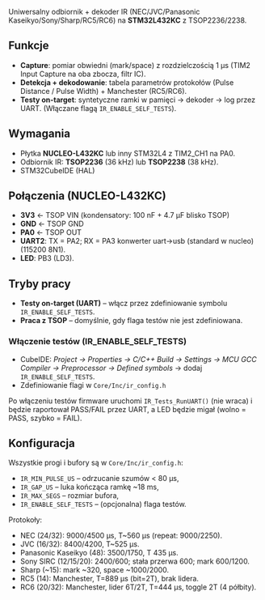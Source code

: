Uniwersalny odbiornik + dekoder IR (NEC/JVC/Panasonic Kaseikyo/Sony/Sharp/RC5/RC6) na **STM32L432KC** z TSOP2236/2238.

## Funkcje
- **Capture**: pomiar obwiedni (mark/space) z rozdzielczością 1 µs (TIM2 Input Capture na oba zbocza, filtr IC).
- **Detekcja + dekodowanie**: tabela parametrów protokołów (Pulse Distance / Pulse Width) + Manchester (RC5/RC6).
- **Testy on-target**: syntetyczne ramki w pamięci → dekoder → log przez UART. (Włączane flagą `IR_ENABLE_SELF_TESTS`).

## Wymagania
- Płytka **NUCLEO-L432KC** lub inny STM32L4 z TIM2_CH1 na PA0.
- Odbiornik IR: **TSOP2236** (36 kHz) lub **TSOP2238** (38 kHz).
- STM32CubeIDE (HAL)

## Połączenia (NUCLEO-L432KC)
- **3V3** ← TSOP VIN (kondensatory: 100 nF + 4.7 µF blisko TSOP)
- **GND** ← TSOP GND
- **PA0** ← TSOP OUT
- **UART2**: TX = PA2; RX = PA3 konwerter uart->usb (standard w nucleo) (115200 8N1).
- **LED**: PB3 (LD3).

## Tryby pracy
- **Testy on-target (UART)** – włącz przez zdefiniowanie symbolu `IR_ENABLE_SELF_TESTS`.
- **Praca z TSOP** – domyślnie, gdy flaga testów nie jest zdefiniowana.

### Włączenie testów (IR_ENABLE_SELF_TESTS)
- CubeIDE: *Project → Properties → C/C++ Build → Settings → MCU GCC Compiler → Preprocessor → Defined symbols* → dodaj `IR_ENABLE_SELF_TESTS`.
- Zdefiniowanie flagi w `Core/Inc/ir_config.h`

Po włączeniu testów firmware uruchomi `IR_Tests_RunUART()` (nie wraca) i będzie raportował PASS/FAIL przez UART, a LED będzie migał (wolno = PASS, szybko = FAIL).

## Konfiguracja
Wszystkie progi i bufory są w `Core/Inc/ir_config.h`:
- `IR_MIN_PULSE_US` – odrzucanie szumów < 80 µs,
- `IR_GAP_US` – luka kończąca ramkę ~18 ms,
- `IR_MAX_SEGS` – rozmiar bufora,
- `IR_ENABLE_SELF_TESTS` – (opcjonalna) flaga testów.

Protokoły:
- NEC (24/32): 9000/4500 µs, T~560 µs (repeat: 9000/2250).
- JVC (16/32): 8400/4200, T~525 µs.
- Panasonic Kaseikyo (48): 3500/1750, T 435 µs.
- Sony SIRC (12/15/20): 2400/600; stała przerwa 600; mark 600/1200.
- Sharp (~15): mark ~320, space ~1000/2000.
- RC5 (14): Manchester, T=889 µs (bit=2T), brak lidera.
- RC6 (20/32): Manchester, lider 6T/2T, T=444 µs, toggle 2T (4 półbity).
